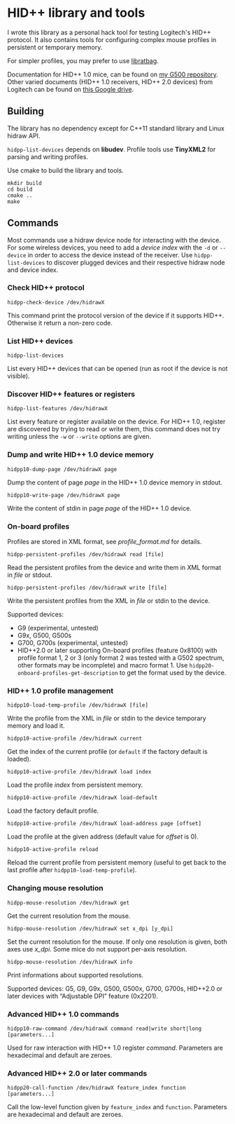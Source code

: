 HID++ library and tools
=======================

I wrote this library as a personal hack tool for testing Logitech's HID++ protocol. It also contains tools for configuring complex mouse profiles in persistent or temporary memory.

For simpler profiles, you may prefer to use [libratbag](https://github.com/libratbag/libratbag).

Documentation for HID++ 1.0 mice, can be found on [my G500 repository](https://github.com/cvuchener/g500/tree/master/doc). Other varied documents (HID++ 1.0 receivers, HID++ 2.0 devices) from Logitech can be found on [this Google drive](https://drive.google.com/folderview?id=0BxbRzx7vEV7eWmgwazJ3NUFfQ28).


Building
--------

The library has no dependency except for C++11 standard library and Linux hidraw API.

`hidpp-list-devices` depends on **libudev**. Profile tools use **TinyXML2** for parsing and writing profiles.

Use cmake to build the library and tools.

```
mkdir build
cd build
cmake ..
make
```


Commands
--------

Most commands use a hidraw device node for interacting with the device. For some wireless devices, you need to add a *device index* with the `-d` or `--device` in order to access the device instead of the receiver. Use `hidpp-list-devices` to discover plugged devices and their respective hidraw node and device index.

### Check HID++ protocol

    hidpp-check-device /dev/hidrawX

This command print the protocol version of the device if it supports HID++. Otherwise it return a non-zero code.


### List HID++ devices

    hidpp-list-devices

List every HID++ devices that can be opened (run as root if the device is not visible).


### Discover HID++ features or registers

    hidpp-list-features /dev/hidrawX

List every feature or register available on the device. For HID++ 1.0, register are discovered by trying to read or write them, this command does not try writing unless the `-w` or `--write` options are given.


### Dump and write HID++ 1.0 device memory

    hidpp10-dump-page /dev/hidrawX page

Dump the content of page *page* in the HID++ 1.0 device memory in stdout.

    hidpp10-write-page /dev/hidrawX page

Write the content of stdin in page *page* of the HID++ 1.0 device.


### On-board profiles

Profiles are stored in XML format, see *profile_format.md* for details.

    hidpp-persistent-profiles /dev/hidrawX read [file]

Read the persistent profiles from the device and write them in XML format in *file* or stdout.

    hidpp-persistent-profiles /dev/hidrawX write [file]

Write the persistent profiles from the XML in *file* or stdin to the device.

Supported devices:
 - G9 (experimental, untested)
 - G9x, G500, G500s
 - G700, G700s (experimental, untested)
 - HID++2.0 or later supporting On-board profiles (feature 0x8100) with profile format 1, 2 or 3 (only format 2 was tested with a G502 spectrum, other formats may be incomplete) and macro format 1. Use `hidpp20-onboard-profiles-get-description` to get the format used by the device.


### HID++ 1.0 profile management

    hidpp10-load-temp-profile /dev/hidrawX [file]

Write the profile from the XML in *file* or stdin to the device temporary memory and load it.

    hidpp10-active-profile /dev/hidrawX current

Get the index of the current profile (or `default` if the factory default is loaded).

    hidpp10-active-profile /dev/hidrawX load index

Load the profile *index* from persistent memory.

    hidpp10-active-profile /dev/hidrawX load-default

Load the factory default profile.

    hidpp10-active-profile /dev/hidrawX load-address page [offset]

Load the profile at the given address (default value for *offset* is 0).

    hidpp10-active-profile reload

Reload the current profile from persistent memory (useful to get back to the last profile after `hidpp10-load-temp-profile`).


### Changing mouse resolution

    hidpp-mouse-resolution /dev/hidrawX get

Get the current resolution from the mouse.

    hidpp-mouse-resolution /dev/hidrawX set x_dpi [y_dpi]

Set the current resolution for the mouse. If only one resolution is given, both axes use *x_dpi*. Some mice do not support per-axis resolution.

    hidpp-mouse-resolution /dev/hidrawX info

Print informations about supported resolutions.

Supported devices: G5, G9, G9x, G500, G500x, G700, G700s, HID++2.0 or later devices with “Adjustable DPI” feature (0x2201).


### Advanced HID++ 1.0 commands

    hidpp10-raw-command /dev/hidrawX command read|write short|long [parameters...]

Used for raw interaction with HID++ 1.0 register *command*. Parameters are hexadecimal and default are zeroes.


### Advanced HID++ 2.0 or later commands

    hidpp20-call-function /dev/hidrawX feature_index function [parameters...]

Call the low-level function given by `feature_index` and `function`. Parameters are hexadecimal and default are zeroes.

